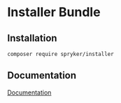 # Installer Bundle

## Installation

```
composer require spryker/installer
```

## Documentation

[Documentation](https://spryker.github.io)
